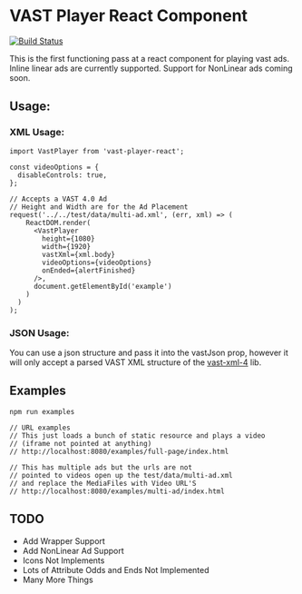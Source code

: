 # VAST Player React Component

[![Build Status](https://travis-ci.org/shibbybird/vast-player-react.svg?branch=master)](https://travis-ci.org/shibbybird/vast-player-react)

This is the first functioning pass at a react component for playing vast ads. Inline linear ads are currently supported. Support for NonLinear ads coming soon.

## Usage:

### XML Usage:

```
import VastPlayer from 'vast-player-react';

const videoOptions = {
  disableControls: true,
};

// Accepts a VAST 4.0 Ad
// Height and Width are for the Ad Placement
request('../../test/data/multi-ad.xml', (err, xml) => (
    ReactDOM.render(
      <VastPlayer
        height={1080}
        width={1920}
        vastXml={xml.body}
        videoOptions={videoOptions}
        onEnded={alertFinished}
      />,
      document.getElementById('example')
    )
  )
);
```

### JSON Usage:
You can use a json structure and pass it into the vastJson prop, however it will only accept a parsed VAST XML structure of the [vast-xml-4](https://www.npmjs.com/package/vast-xml-4) lib.

## Examples
```
npm run examples

// URL examples
// This just loads a bunch of static resource and plays a video
// (iframe not pointed at anything)
// http://localhost:8080/examples/full-page/index.html

// This has multiple ads but the urls are not
// pointed to videos open up the test/data/multi-ad.xml
// and replace the MediaFiles with Video URL'S
// http://localhost:8080/examples/multi-ad/index.html
```

## TODO
* Add Wrapper Support
* Add NonLinear Ad Support
* Icons Not Implements
* Lots of Attribute Odds and Ends Not Implemented
* Many More Things